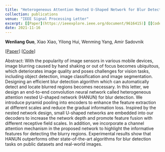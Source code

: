 ```yaml
---
title: "Heterogeneous Attention Nested U-Shaped Network for Blur Detection"
collection: publications
venue: "IEEE Signal Processing Letter"
excerpt: [[Paper](https://ieeexplore.ieee.org/document/9616415)] [[Code](https://github.com/WenliangGuo/HANUN)]
date: 2021-11-16
---
```

**Wenliang Guo**, Xiao Xiao, Yilong Hui, Wenming Yang, Amir Sadovnik

[[Paper](https://ieeexplore.ieee.org/document/9616415)] 
[[Code](https://github.com/WenliangGuo/HANUN)]

Abstract: With the popularity of image sensors in various mobile devices, image blurring caused by hand shaking or out of focus becomes ubiquitous, which deteriorates image quality and poses challenges for vision tasks, including object detection, image classification and image segmentation. Designing an efficient blur detection algorithm which can automatically detect and locate blurred regions becomes necessary. In this letter, we design an end-to-end convolution neural network called heterogeneous attention nested U-shaped network (HANUN) for blur detection. We introduce pyramid pooling into encoders to enhance the feature extraction at different scales and reduce the gradual information loss. Inspired by the nested network design, small U-shaped networks are embedded into our decoders to increase the network depth and promote feature fusion with different receptive field scales. In addition, we incorporate a channel attention mechanism in the proposed network to highlight the informative features for detecting the blurry regions. Experimental results show that HANUN outperforms other state-of-the-art algorithms for blur detection tasks on public datasets and real-world images.